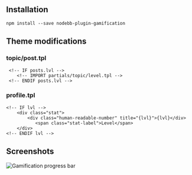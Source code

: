 ## Installation

    npm install --save nodebb-plugin-gamification

## Theme modifications

### topic/post.tpl
     <!-- IF posts.lvl -->
        <!-- IMPORT partials/topic/level.tpl -->
     <!-- ENDIF posts.lvl --> 
### profile.tpl
    <!-- IF lvl -->
        <div class="stat">
            <div class="human-readable-number" title="{lvl}">{lvl}</div>
               <span class="stat-label">Level</span>
        </div>
    <!-- ENDIF lvl -->

## Screenshots

![Gamification progress bar](screenshot.png)
